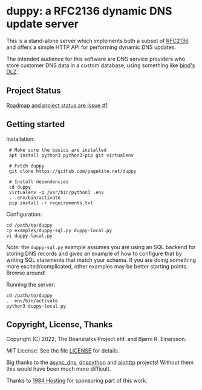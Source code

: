 # duppy: a RFC2136 dynamic DNS update server

This is a stand-alone server which implements both a subset of
[RFC2136](https://datatracker.ietf.org/doc/html/rfc2136) and offers
a simple HTTP API for performing dynamic DNS updates.

The intended audience for this software are DNS service providers
who store customer DNS data in a custom database, using something
like [bind's DLZ](https://kb.isc.org/docs/aa-00995).


## Project Status

[Roadmap and project status are Issue #1](https://github.com/pagekite/duppy/issues/1)



## Getting started

Installation:

     # Make sure the basics are installed
     apt install python3 python3-pip git virtualenv

     # Fetch duppy
     git clone https://github.com/pagekite.net/duppy

     # Install dependencies
     cd duppy
     virtualenv -p /usr/bin/python3 .env
     . .env/bin/activate
     pip install -r requirements.txt

Configuration:

    cd /path/to/duppy
    cp examples/duppy-sql.py duppy-local.py
    vi duppy-local.py

*Note:* the `duppy-sql.py` example assumes you are using an SQL backend
for storing DNS records and gives an example of how to configure that by
writing SQL statements that match your schema. If you are doing
something more excited/complicated, other examples may be better starting
points. Browse around!

Running the server:

    cd /path/to/duppy
    . .env/bin/activate
    python3 duppy-local.py


## Copyright, License, Thanks

Copyright (C) 2022, The Beanstalks Project ehf. and Bjarni R. Einarsson.

MIT License: See the file [LICENSE](LICENSE) for details.

Big thanks to the
[async_dns](https://github.com/gera2ld/async_dns),
[dnspython](https://www.dnspython.org/) and
[aiohttp](https://docs.aiohttp.org/) projects! Without them this
would have been much more difficult.

Thanks to [1984 Hosting](https://1984.hosting/) for sponsoring part
of this work.
